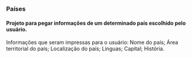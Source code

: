 ### Países

#### Projeto para pegar informações de um determinado país escolhido pelo usuário.

Informações que seram impressas para o usuário:
Nome do país;
Área territorial do país;
Localização do país;
Linguas;
Capital;
História.
